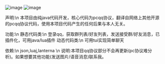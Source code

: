

![image](https://github.com/Saint-Theana/RingZux_QQ/raw/master/screenshot/1.png)
![image](https://github.com/Saint-Theana/RingZux_QQ/raw/master/screenshot/2.png)





声明:\n
本项目由纯java代码开发，核心代码为pcqq协议，翻译自网络上其他开源的pcqq协议代码，使用本项目代码产生的任何后果与本人无关。

功能:\n
  静态代码类:\n
    登录qq，获取群列表/好友列表，发送接受群/好友消息，已插件化，可用java/lua插件
  动态代码类:\n
    可用tui实现简单聊天

依赖:\n
    json,luaj,lanterna
\n
说明:本项目qq协议部分不会再更新(pc协议难分析)。如果想要其他功能(发送图片/语音消息)联系我。


